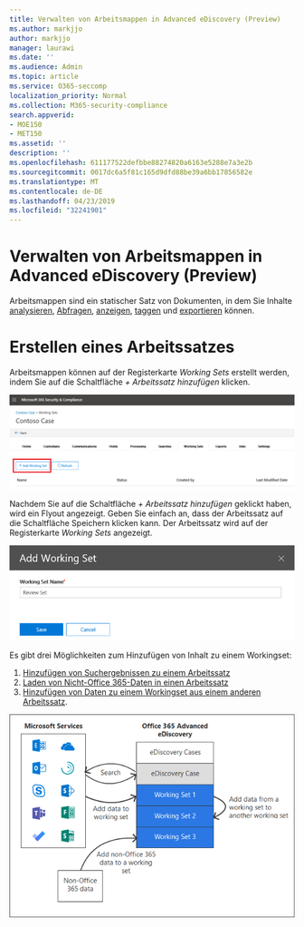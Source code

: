 ```yaml
---
title: Verwalten von Arbeitsmappen in Advanced eDiscovery (Preview)
ms.author: markjjo
author: markjjo
manager: laurawi
ms.date: ''
ms.audience: Admin
ms.topic: article
ms.service: O365-seccomp
localization_priority: Normal
ms.collection: M365-security-compliance
search.appverid:
- MOE150
- MET150
ms.assetid: ''
description: ''
ms.openlocfilehash: 611177522defbbe88274820a6163e5288e7a3e2b
ms.sourcegitcommit: 0017dc6a5f81c165d9dfd88be39a6bb17856582e
ms.translationtype: MT
ms.contentlocale: de-DE
ms.lasthandoff: 04/23/2019
ms.locfileid: "32241901"
---
```

# <a name="manage-working-sets-in-advanced-ediscovery-preview"></a>Verwalten von Arbeitsmappen in Advanced eDiscovery (Preview)
Arbeitsmappen sind ein statischer Satz von Dokumenten, in dem Sie Inhalte [analysieren](https://docs.microsoft.com/en-us/office365/securitycompliance/compliance20/analyzing-data-in-working-set), [Abfragen](https://docs.microsoft.com/en-us/office365/securitycompliance/compliance20/working-set-search), [anzeigen](https://docs.microsoft.com/en-us/office365/securitycompliance/compliance20/view-documents-in-working-set), [taggen](https://docs.microsoft.com/en-us/Office365/SecurityCompliance/compliance20/tagging-documents) und [exportieren](https://docs.microsoft.com/en-us/office365/securitycompliance/compliance20/exporting-data-ediscover20) können.

# <a name="creating-a-working-set"></a>Erstellen eines Arbeitssatzes
Arbeitsmappen können auf der Registerkarte *Working Sets* erstellt werden, indem Sie auf die Schaltfläche *+ Arbeitssatz hinzufügen* klicken.

![Arbeitsmappe hinzufügen](../media/f45c51d9-585d-47d1-b7fb-0288715e0b6a.png)

Nachdem Sie auf die Schaltfläche *+ Arbeitssatz hinzufügen* geklickt haben, wird ein Flyout angezeigt.  Geben Sie einfach an, dass der Arbeitssatz auf die Schaltfläche Speichern klicken kann.  Der Arbeitssatz wird auf der Registerkarte *Working Sets* angezeigt.

![Hinzufügen des Arbeitssatz-Flyouts](../media/5e5c99f8-42ca-4c2f-960f-f1a5709569d1.png)

Es gibt drei Möglichkeiten zum Hinzufügen von Inhalt zu einem Workingset:
1) [Hinzufügen von Suchergebnissen zu einem Arbeitssatz](add-data-to-working-set.md)
2) [Laden von Nicht-Office 365-Daten in einen Arbeitssatz](load-non-office365-data.md)
3) [Hinzufügen von Daten zu einem Workingset aus einem anderen Arbeitssatz](add-data-to-working-set-from-another-working-set.md).

![Arbeitsmappen](../media/1f1f4efd-c03b-4255-bc3d-df358e56549c.png)
